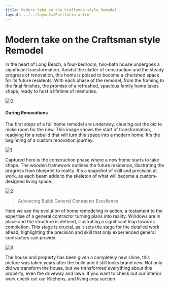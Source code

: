 ```yaml
---
title: Modern take on the Craftsman style Remodel 
layout: ../../layouts/Portfolio.astro
---
```


# Modern take on the Craftsman style Remodel

In the heart of Long Beach, a four-bedroom, two-bath house undergoes a significant transformation. Amidst the clatter of construction and the steady progress of renovation, this home is poised to become a cherished space for its future residents. With each phase of the remodel, from the framing to the final finishes, the promise of a refreshed, spacious family home takes shape, ready to host a lifetime of memories.

![0](/portfolio-items/craftsman/0.jpeg)

#### During Renovations

The first steps of a full home remodel are underway, clearing out the old to make room for the new. This image shows the start of transformation, readying for a rebuild that will turn this space into a modern home. It's the beginning of a custom renovation journey.

![1](/portfolio-items/craftsman/1.jpeg)

Captured here is the construction phase where a new home starts to take shape. The wooden framework outlines the future residence, illustrating the progress from blueprint to reality. It's a snapshot of skill and precision at work, as each beam adds to the skeleton of what will become a custom-designed living space.

![2](/portfolio-items/craftsman/2.jpeg)

> Advancing Build: General Contractor Excellence


Here we see the evolution of home remodeling in action, a testament to the expertise of a general contractor turning plans into reality. Windows are in place and the structure is defined, illustrating a significant leap towards completion. This stage is crucial, as it sets the stage for the detailed work ahead, highlighting the precision and skill that only experienced general contractors can provide.

![3](/portfolio-items/craftsman/3.jpeg)



The house and property has been given a completely new shine, this picture was taken years after the build and it still looks brand new.
Not only did we transform the house, but we transformed everything about this property, even the driveway and lawn.
If you want to check out our interior work check out our Kitchens, and living area section
